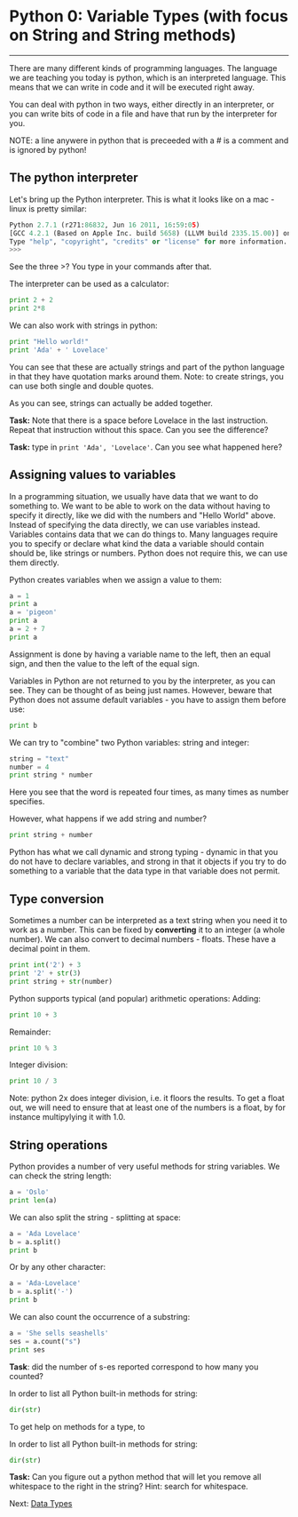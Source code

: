 # Python 0: Variable Types (with focus on String and String methods)

* * * * *

There are many different kinds of programming languages. The language we are teaching you today is python, which is an interpreted language. This means that we can write in code and it will be executed right away. 

You can deal with python in two ways, either directly in an interpreter, or you can write bits of code in a file and have that run by the interpreter for you. 

NOTE: a line anywere in python that is preceeded with a # is a comment and is ignored by python!

## The python interpreter

Let's bring up the Python interpreter. This is what it looks like on a mac - linux is pretty similar:
```python
Python 2.7.1 (r271:86832, Jun 16 2011, 16:59:05) 
[GCC 4.2.1 (Based on Apple Inc. build 5658) (LLVM build 2335.15.00)] on darwin
Type "help", "copyright", "credits" or "license" for more information.
>>> 
```
See the three >? You type in your commands after that.

The interpreter can be used as a calculator:

```python
print 2 + 2
print 2*8
```

We can also work with strings in python:

```python
print "Hello world!"
print 'Ada' + ' Lovelace'
```
You can see that these are actually strings and part of the python language in that they have quotation marks around them. Note: to create strings, you can use both single and double quotes.

As you can see, strings can actually be added together.

**Task:** Note that there is a space before Lovelace in the last instruction. Repeat that instruction without this space. Can you see the difference? 

**Task:** type in `print 'Ada', 'Lovelace'`. Can you see what happened here?

## Assigning values to variables

In a programming situation, we usually have data that we want to do something to. We want to be able to work on the data without having to specify it directly, like we did with the numbers and "Hello World" above. Instead of specifying the data directly, we can use variables instead. Variables contains data that we can do things to. Many languages require you to specify or declare what kind the data a variable should contain should be, like strings or numbers. Python does not require this, we can use them directly.

Python creates variables when we assign a value to them:
```python
a = 1
print a
a = 'pigeon'
print a
a = 2 + 7 
print a
```

Assignment is done by having a variable name to the left, then an equal sign, and then the value to the left of the equal sign.

Variables in Python are not returned to you by the interpreter, as you can see. They can be thought of as being just names. However, beware that Python does not assume default variables - you have to assign them before use:
```python
print b
```

We can try to "combine" two Python variables: string and integer:

```python
string = "text"
number = 4
print string * number 
```

Here you see that the word is repeated four times, as many times as number specifies.

However, what happens if we add string and number?

```python
print string + number
```

Python has what we call dynamic and strong typing - dynamic in that you do not have to declare variables, and strong in that it objects if you try to do something to a variable that the data type in that variable does not permit.

## Type conversion

Sometimes a number can be interpreted as a text string when you need it to work as a number. This can be fixed by **converting** it to an integer (a whole number). We can also convert to decimal numbers - floats. These have a decimal point in them.

```python
print int('2') + 3
print '2' + str(3)
print string + str(number)
```

Python supports typical (and popular) arithmetic operations: 
Adding:
```python
print 10 + 3
```

Remainder:
```python
print 10 % 3
```

Integer division:
```python
print 10 / 3
```

Note: python 2x does integer division, i.e. it floors the results. To get a float out, we will need to ensure that at least one of the numbers is a float, by for instance multipylying it with 1.0.
 

## String operations

Python provides a number of very useful methods for string variables.
We can check the string length:

```python
a = 'Oslo'
print len(a)
```

We can also split the string - splitting at space:
```python
a = 'Ada Lovelace'
b = a.split()
print b
```

Or by any other character:
```python
a = 'Ada-Lovelace'
b = a.split('-')
print b
```

We can also count the occurrence of a substring:

```python
a = 'She sells seashells'
ses = a.count("s")
print ses
```

**Task**: did the number of s-es reported correspond to how many you counted?

In order to list all Python built-in methods for string:
```python
dir(str)
```

To get help on methods for a type, to

In order to list all Python built-in methods for string:
```python
dir(str)
```

**Task:** Can you figure out a python method that will let you remove all whitespace to the right in the string? Hint: search for whitespace.



Next: [Data Types](1_Data_Types.md)
